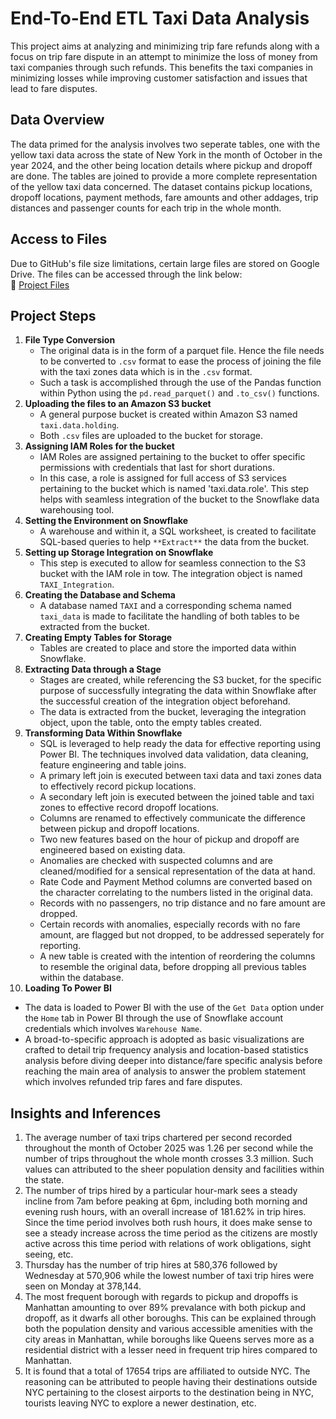 # End-To-End ETL Taxi Data Analysis
This project aims at analyzing and minimizing trip fare refunds along with a focus on trip fare dispute in an attempt to minimize the loss of money from taxi companies through such refunds. This benefits the taxi companies in minimizing losses while improving customer satisfaction and issues that lead to fare disputes.

## Data Overview
The data primed for the analysis involves two seperate tables, one with the yellow taxi data across the state of New York in the month of October in the year 2024, and the other being location details where pickup and dropoff are done. The tables are joined to provide a more complete representation of the yellow taxi data concerned. The dataset contains pickup locations, dropoff locations, payment methods, fare amounts and other addages, trip distances and passenger counts for each trip in the whole month.

## Access to Files
Due to GitHub's file size limitations, certain large files are stored on Google Drive. The files can be accessed through the link below:<br>
📂 [Project Files](https://drive.google.com/drive/folders/1Sv_NJrqnMWRalsk0DOqzobpEwt4CdA4Y?usp=drive_link)

## Project Steps
1. **File Type Conversion**
   - The original data is in the form of a parquet file. Hence the file needs to be converted to `.csv` format to ease the process of joining the file with the taxi zones data which is in the `.csv` format.
   - Such a task is accomplished through the use of the Pandas function within Python using the `pd.read_parquet()` and `.to_csv()` functions.
2. **Uploading the files to an Amazon S3 bucket**
   - A general purpose bucket is created within Amazon S3 named `taxi.data.holding`.
   - Both `.csv` files are uploaded to the bucket for storage.
3. **Assigning IAM Roles for the bucket**
   - IAM Roles are assigned pertaining to the bucket to offer specific permissions with credentials that last for short durations.
   - In this case, a role is assigned for full access of S3 services pertaining to the bucket which is named 'taxi.data.role'. This step helps with seamless integration of the bucket to the Snowflake data warehousing tool.
4. **Setting the Environment on Snowflake**
   - A warehouse and within it, a SQL worksheet, is created to facilitate SQL-based queries to help `**Extract**` the data from the bucket.
5. **Setting up Storage Integration on Snowflake**
   - This step is executed to allow for seamless connection to the S3 bucket with the IAM role in tow. The integration object is named `TAXI_Integration`.
6. **Creating the Database and Schema**
   - A database named `TAXI` and a corresponding schema named `taxi_data` is made to facilitate the handling of both tables to be extracted from the bucket.
7. **Creating Empty Tables for Storage**
   - Tables are created to place and store the imported data within Snowflake.
8. **Extracting Data through a Stage**
   - Stages are created, while referencing the S3 bucket, for the specific purpose of successfully integrating the data within Snowflake after the successful creation of the integration object beforehand.
   - The data is extracted from the bucket, leveraging the integration object, upon the table, onto the empty tables created.
9. **Transforming Data Within Snowflake**
   - SQL is leveraged to help ready the data for effective reporting using Power BI. The techniques involved data validation, data cleaning, feature engineering and table joins.
   - A primary left join is executed between taxi data and taxi zones data to effectively record pickup locations.
   - A secondary left join is executed between the joined table and taxi zones to effective record dropoff locations.
   - Columns are renamed to effectively communicate the difference between pickup and dropoff locations.
   - Two new features based on the hour of pickup and dropoff are engineered based on existing data.
   - Anomalies are checked with suspected columns and are cleaned/modified for a sensical representation of the data at hand.
   - Rate Code and Payment Method columns are converted based on the character correlating to the numbers listed in the original data.
   - Records with no passengers, no trip distance and no fare amount are dropped.
   - Certain records with anomalies, especially records with no fare amount, are flagged but not dropped, to be addressed seperately for reporting.
   - A new table is created with the intention of reordering the columns to resemble the original data, before dropping all previous tables within the database.
10. **Loading To Power BI**
   - The data is loaded to Power BI with the use of the `Get Data` option under the `Home` tab in Power BI through the use of Snowflake account credentials which involves `Warehouse Name`.
   - A broad-to-specific approach is adopted as basic visualizations are crafted to detail trip frequency analysis and location-based statistics analysis before diving deeper into distance/fare specific analysis before reaching the main area of analysis to answer the problem statement which involves refunded trip fares and fare disputes.

## Insights and Inferences
1. The average number of taxi trips chartered per second recorded throughout the month of October 2025 was 1.26 per second while the number of trips throughout the whole month crosses 3.3 million. Such values can attributed to the sheer population density and facilities within the state.
2. The number of trips hired by a particular hour-mark sees a steady incline from 7am before peaking at 6pm, including both morning and evening rush hours, with an overall increase of 181.62% in trip hires. Since the time period involves both rush hours, it does make sense to see a steady increase across the time period as the citizens are mostly active across this time period with relations of work obligations, sight seeing, etc.
3. Thursday has the number of trip hires at 580,376 followed by Wednesday at 570,906 while the lowest number of taxi trip hires were seen on Monday at 378,144.
4. The most frequent borough with regards to pickup and dropoffs is Manhattan amounting to over 89% prevalance with both pickup and dropoff, as it dwarfs all other boroughs. This can be explained through both the population density and various accessible amenities with the city areas in Manhattan, while boroughs like Queens serves more as a residential district with a lesser need in frequent trip hires compared to Manhattan.
5. It is found that a total of 17654 trips are affiliated to outside NYC. The reasoning can be attributed to people having their destinations outside NYC pertaining to the closest airports to the destination being in NYC, tourists leaving NYC to explore a newer destination, etc.
